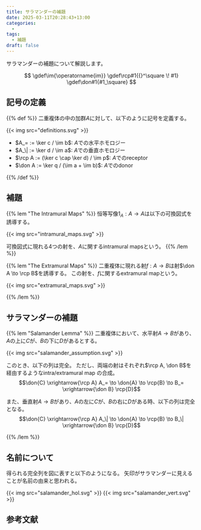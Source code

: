 ```yaml
---
title: サラマンダーの補題
date: 2025-03-11T20:28:43+13:00
categories:
  - 
tags:
  - 補題 
draft: false
---
```


サラマンダーの補題について解説します。

<!--more-->

$$
\gdef\im{\operatorname{im}}
\gdef\rcp#1{{}^\square \! #1}
\gdef\don#1{#1_\square}
$$

## 記号の定義

{{% def %}}
二重複体の中の加群$A$に対して、以下のように記号を定義する。

{{< img src="definitions.svg" >}}

- $A_= := \ker c / \im b$: $A$での水平ホモロジー
- $A_\| := \ker d / \im a$: $A$での垂直ホモロジー
- $\rcp A := (\ker c \cap \ker d) / \im p$: $A$でのreceptor
- $\don A := \ker q / (\im a + \im b)$: $A$でのdonor

{{% /def %}}

## 補題

{{% lem "The Intramural Maps" %}}
恒等写像$1_A: A \to A$は以下の可換図式を誘導する。

{{< img src="intramural_maps.svg" >}}

可換図式に現れる4つの射を、$A$に関するintramural mapsという。
{{% /lem %}}

{{% lem "The Extramural Maps" %}}
二重複体に現れる射$f: A \to B$は射$\don A \to \rcp B$を誘導する。
この射を、$f$に関するextramural mapという。

{{< img src="extramural_maps.svg" >}}

{{% /lem %}}

## サラマンダーの補題

{{% lem "Salamander Lemma" %}}
二重複体において、水平射$A \to B$があり、$A$の上に$C$が、$B$の下に$D$があるとする。

{{< img src="salamander_assumption.svg" >}}

このとき、以下の列は完全。
ただし、両端の射はそれぞれ$\rcp A, \don B$を経由するようなintra/extramural map の合成。
$$\don{C} \xrightarrow{\rcp A} A_= \to \don{A} \to \rcp{B} \to B_= \xrightarrow{\don B} \rcp{D}$$

また、垂直射$A \to B$があり、$A$の左に$C$が、$B$の右に$D$がある時、以下の列は完全となる。
$$\don{C} \xrightarrow{\rcp A} A_\| \to \don{A} \to \rcp{B} \to B_\| \xrightarrow{\don B} \rcp{D}$$

{{% /lem %}}

## 名前について

得られる完全列を図に表すと以下のようになる。
矢印がサラマンダーに見えることが名前の由来と思われる。

{{< img src="salamander_hol.svg" >}}
{{< img src="salamander_vert.svg" >}}

## 参考文献
